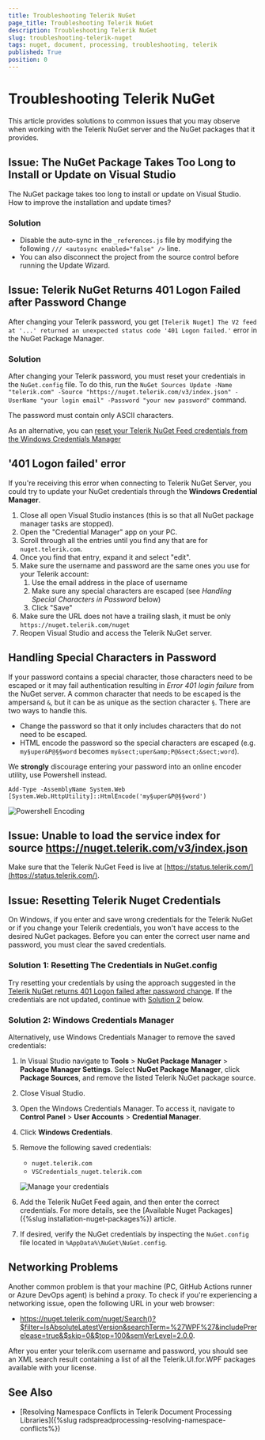 ```yaml
---
title: Troubleshooting Telerik NuGet
page_title: Troubleshooting Telerik NuGet
description: Troubleshooting Telerik NuGet
slug: troubleshooting-telerik-nuget
tags: nuget, document, processing, troubleshooting, telerik
published: True
position: 0
---
```


# Troubleshooting Telerik NuGet

This article provides solutions to common issues that you may observe when working with the Telerik NuGet server and the NuGet packages that it provides.

## Issue: The NuGet Package Takes Too Long to Install or Update on Visual Studio

The NuGet package takes too long to install or update on Visual Studio. How to improve the installation and update times?

### Solution

* Disable the auto-sync in the `_references.js` file by modifying the following `/// <autosync enabled="false" />` line.
* You can also disconnect the project from the source control before running the Update Wizard.

## Issue: Telerik NuGet Returns 401 Logon Failed after Password Change

After changing your Telerik password, you get `[Telerik Nuget] The V2 feed at '...' returned an unexpected status code '401 Logon failed.'` error in the NuGet Package Manager.

### Solution

After changing your Telerik password, you must reset your credentials in the `NuGet.config` file. To do this, run the `NuGet Sources Update -Name "telerik.com" -Source "https://nuget.telerik.com/v3/index.json" -UserName "your login email" -Password "your new password"` command.

The password must contain only ASCII characters.

As an alternative, you can [reset your Telerik NuGet Feed credentials from the Windows Credentials Manager](#solution-2-windows-credentials-manager)

## '401 Logon failed' error

If you're receiving this error when connecting to Telerik NuGet Server, you could try to update your NuGet credentials through the __Windows Credential Manager__.

1. Close all open Visual Studio instances (this is so that all NuGet package manager tasks are stopped).
2. Open the "Credential Manager" app on your PC.
3. Scroll through all the entries until you find any that are for `nuget.telerik.com`.
4. Once you find that entry, expand it and select "edit".
5. Make sure the username and password are the same ones you use for your Telerik account:
    1. Use the email address in the place of username
    2. Make sure any special characters are escaped (see *Handling Special Characters in Password* below)
    3. Click "Save" 
6. Make sure the URL does not have a trailing slash, it must be only `https://nuget.telerik.com/nuget`
7. Reopen Visual Studio and access the Telerik NuGet server. 

## Handling Special Characters in Password

If your password contains a special character, those characters need to be escaped or it may fail authentication resulting in *Error 401 login failure* from the NuGet server. A common character that needs to be escaped is the ampersand `&`, but it can be as unique as the section character `§`. There are two ways to handle this.

* Change the password so that it only includes characters that do not need to be escaped.
* HTML encode the password so the special characters are escaped (e.g. `my§uper&P@§§word` becomes `my&sect;uper&amp;P@&sect;&sect;word`).

We **strongly** discourage entering your password into an online encoder utility, use Powershell instead.  

```
Add-Type -AssemblyName System.Web
[System.Web.HttpUtility]::HtmlEncode('my§uper&P@§§word') 
```

![Powershell Encoding](images/nuget-troubleshooting-powershell-encoding.png)


## Issue: Unable to load the service index for source https://nuget.telerik.com/v3/index.json

Make sure that the Telerik NuGet Feed is live at [https://status.telerik.com/](https://status.telerik.com/).

## Issue: Resetting Telerik Nuget Credentials

On Windows, if you enter and save wrong credentials for the Telerik NuGet or if you change your Telerik credentials, you won't have access to the desired NuGet packages. Before you can enter the correct user name and password, you must clear the saved credentials.

### Solution 1: Resetting The Credentials in NuGet.config

Try resetting your credentials by using the approach suggested in the [Telerik NuGet returns 401 Logon failed after password change](#issue-telerik-nuget-returns-401-logon-failed-after-password-change). If the credentials are not updated, continue with [Solution 2](#solution-2-windows-credentials-manager) below.

### Solution 2: Windows Credentials Manager

Alternatively, use Windows Credentials Manager to remove the saved credentials:

1. In Visual Studio navigate to __Tools__ > __NuGet Package Manager__ > __Package Manager Settings__. Select __NuGet Package Manager__, click __Package Sources__, and remove the listed Telerik NuGet package source.
1. Close Visual Studio.
1. Open the Windows Credentials Manager. To access it, navigate to __Control Panel__ > __User Accounts__ > __Credential Manager__.
1. Click __Windows Credentials__.
1. Remove the following saved credentials:
    * `nuget.telerik.com`
    * `VSCredentials_nuget.telerik.com`

    ![Manage your credentials](images/windows-credential-manager.png "Manage your credentials")  
1. Add the Telerik NuGet Feed again, and then enter the correct credentials. For more details, see the [Available Nuget Packages]({%slug installation-nuget-packages%}) article.
1. If desired, verify the NuGet credentials by inspecting the `NuGet.config` file located in `%AppData%\NuGet\NuGet.config`.

## Networking Problems

Another common problem is that your machine (PC, GitHub Actions runner or Azure DevOps agent) is behind a proxy. To check if you're experiencing a networking issue, open the following URL in your web browser:

* https://nuget.telerik.com/nuget/Search()?$filter=IsAbsoluteLatestVersion&searchTerm=%27WPF%27&includePrerelease=true&$skip=0&$top=100&semVerLevel=2.0.0. 

After you enter your telerik.com username and password, you should see an XML search result containing a list of all the Telerik.UI.for.WPF packages available with your license.

## See Also

 * [Resolving Namespace Conflicts in Telerik Document Processing Libraries]({%slug radspreadprocessing-resolving-namespace-conflicts%})